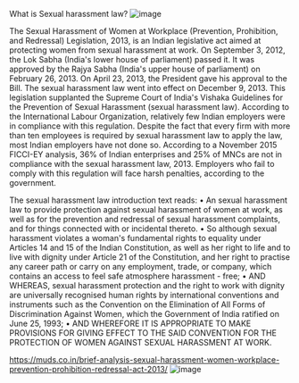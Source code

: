 What is Sexual harassment law?
![image](https://user-images.githubusercontent.com/102798589/165789913-4b6833a4-8e16-42ea-9576-9d4bd13ebc2e.png)

The Sexual Harassment of Women at Workplace (Prevention, Prohibition, and Redressal) Legislation, 2013, is an Indian legislative act aimed at protecting women from sexual harassment at work. On September 3, 2012, the Lok Sabha (India's lower house of parliament) passed it. It was approved by the Rajya Sabha (India's upper house of parliament) on February 26, 2013. On April 23, 2013, the President gave his approval to the Bill. The sexual harassment law went into effect on December 9, 2013. This legislation supplanted the Supreme Court of India's Vishaka Guidelines for the Prevention of Sexual Harassment (sexual harassment law). According to the International Labour Organization, relatively few Indian employers were in compliance with this regulation. Despite the fact that every firm with more than ten employees is required by sexual harassment law to apply the law, most Indian employers have not done so. According to a November 2015 FICCI-EY analysis, 36% of Indian enterprises and 25% of MNCs are not in compliance with the sexual harassment law, 2013. Employers who fail to comply with this regulation will face harsh penalties, according to the government.

The sexual harassment law introduction text reads: 
•	An sexual harassment law to provide protection against sexual harassment of women at work, as well as for the prevention and redressal of sexual harassment complaints, and for things connected with or incidental thereto.
•	So although sexual harassment violates a woman's fundamental rights to equality under Articles 14 and 15 of the Indian Constitution, as well as her right to life and to live with dignity under Article 21 of the Constitution, and her right to practise any career path or carry on any employment, trade, or company, which contains an access to feel safe atmosphere harassment - free;
•	AND WHEREAS, sexual harassment protection and the right to work with dignity are universally recognised human rights by international conventions and instruments such as the Convention on the Elimination of All Forms of Discrimination Against Women, which the Government of India ratified on June 25, 1993;
•	AND WHEREFORE IT IS APPROPRIATE TO MAKE PROVISIONS FOR GIVING EFFECT TO THE SAID CONVENTION FOR THE PROTECTION OF WOMEN AGAINST SEXUAL HARASSMENT AT WORK.

https://muds.co.in/brief-analysis-sexual-harassment-women-workplace-prevention-prohibition-redressal-act-2013/
![image](https://user-images.githubusercontent.com/102798589/165789961-25517124-67b3-4873-a323-08acac1e035b.png)
